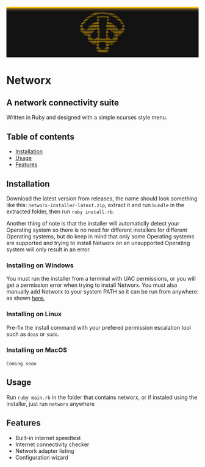 ![](https://raw.githubusercontent.com/Furdev-Group/networx/main/readme-assets/banner.png)
# Networx
## A network connectivity suite
Written in Ruby and designed with a simple ncurses style menu. 


## Table of contents 
- [Installation](#installation)
- [Usage](#usage)
- [Features](#features)

## Installation
Download the latest version from releases, the name should look something like this: ``networx-installer-latest.zip``, extract it and run ``bundle`` in the extracted folder, then run ``ruby install.rb``.

Another thing of note is that the installer will automaticlly detect your Operating system so there is no need for different installers for different Operating systems, but do keep in mind that only some Operating systems are supported and trying to install Networx on an unsupported Operating system will only result in an error.

### Installing on Windows

You must run the installer from a terminal with UAC permissions, or you will get a permission error when trying to install Networx. You must also manually add Networx to your system PATH so it can be run from anywhere: as shown [here.](https://helpdeskgeek.com/windows-10/add-windows-path-environment-variable/)

### Installing on Linux

Pre-fix the install command with your prefered permission escalation tool such as ``doas`` or ``sudo``.

### Installing on MacOS

``Coming soon``

## Usage
Run ``ruby main.rb`` in the folder that contains networx, or if instaled using the installer, just run ``networx`` anywhere
## Features
- Built-in internet speedtest
- Internet connectivity checker
- Network adapter listing
- Configuration wizard
